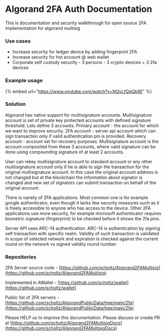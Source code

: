 # Algorand 2FA Auth Documentation

This is documentation and security walkthrough for open source 2FA implementation for algorand multisig

### Use cases

* Increase security for ledger device by adding fingerprint 2FA
* Increase security for hot account @ web wallet
* Corporate self custody security - 3 persons - 3 crypto devices + 3 2fa devices

### Example usage

{% embed url="https://www.youtube.com/watch?v=NQvLfQqQk8E" %}

### Solution

Algorand has native support for multisignature accounts. Multisignature account is set of private key protected accounts with defined signature threshold. Lets define 3 accounts. Primary account - the account for which we want to improve security. 2FA account - server api account which can sign transaction only if valid authentication pin is provided. Recovery account - account set for recovery purposes. Multisignature account is the account composited from these 3 accounts, where valid signature can be done using compounding signature of at least 2 accounts.

User can rekey multisignature account to standard account or any other mulitisignature account only if he is able to sign the transaction for the original multisignature account. In this case the original account address is not changed but at the blockchain the information about signator is changed and new set of signators can submit transaction on behalf of the original account.

There is variety of 2FA applications. Most common one is for example google authenticator, even though it lacks few security measures such as it is freely accessible to anyone who has access to the device. Other 2FA applications use more security, for example microsoft authenticator requires biometric signature (fingerprint) to be checked before it shows the 2fa pins.

Server API uses ARC-14 authentication. ARC-14 is authentication by signing self transaction with specific realm. Validity of such transaction is validated in scope of selected network and expiration is checked against the current round on the network vs signed validity round number.

### Repositories

2FA Server source code - [https://github.com/scholtz/Algorand2FAMultisig](https://github.com/scholtz/Algorand2FAMultisig)

Implemented in AWallet - [https://github.com/scholtz/wallet](https://github.com/scholtz/wallet)

Public list of 2FA servers - [https://github.com/scholtz/AlgorandPublicData/tree/main/2fa](https://github.com/scholtz/AlgorandPublicData/tree/main/2fa)

Please HELP us to improve this documentation. Please discuss or create PR at [https://github.com/scholtz/Algorand2FAMultisigDocs](https://github.com/scholtz/Algorand2FAMultisigDocs)



&#x20;

